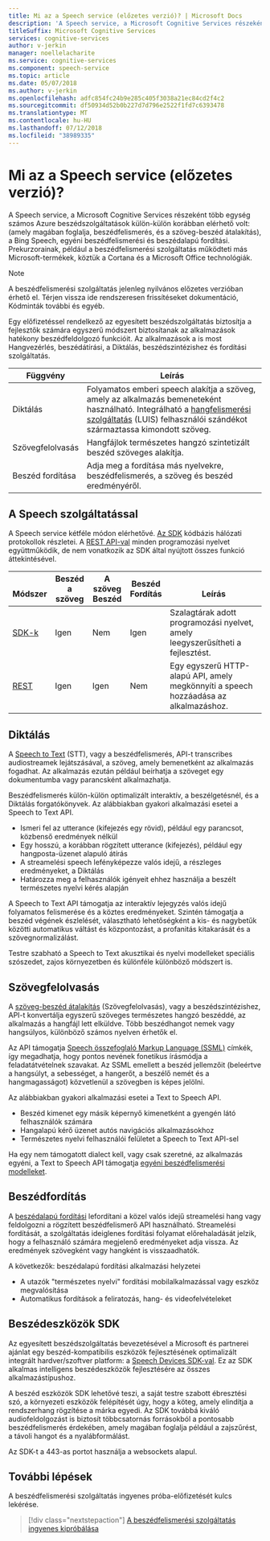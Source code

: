 ```yaml
---
title: Mi az a Speech service (előzetes verzió)? | Microsoft Docs
description: 'A Speech service, a Microsoft Cognitive Services részeként több egység számos Azure beszédszolgáltatások külön-külön korábban elérhető volt: (amely magában foglalja, beszédfelismerés, és a szöveg-beszéd átalakítás), a Bing Speech, egyéni beszédfelismerési és beszédalapú fordítási.'
titleSuffix: Microsoft Cognitive Services
services: cognitive-services
author: v-jerkin
manager: noellelacharite
ms.service: cognitive-services
ms.component: speech-service
ms.topic: article
ms.date: 05/07/2018
ms.author: v-jerkin
ms.openlocfilehash: adfc854fc24b9e285c405f3038a21ec84cd2f4c2
ms.sourcegitcommit: df50934d52b0b227d7d796e2522f1fd7c6393478
ms.translationtype: MT
ms.contentlocale: hu-HU
ms.lasthandoff: 07/12/2018
ms.locfileid: "38989335"
---
```

# <a name="what-is-the-speech-service-preview"></a>Mi az a Speech service (előzetes verzió)?

A Speech service, a Microsoft Cognitive Services részeként több egység számos Azure beszédszolgáltatások külön-külön korábban elérhető volt: (amely magában foglalja, beszédfelismerés, és a szöveg-beszéd átalakítás), a Bing Speech, egyéni beszédfelismerési és beszédalapú fordítási. Prekurzorainak, például a beszédfelismerési szolgáltatás működteti más Microsoft-termékek, köztük a Cortana és a Microsoft Office technológiák.

> [!NOTE]
> A beszédfelismerési szolgáltatás jelenleg nyilvános előzetes verzióban érhető el. Térjen vissza ide rendszeresen frissítéseket dokumentáció, Kódminták további és egyéb.

Egy előfizetéssel rendelkező az egyesített beszédszolgáltatás biztosítja a fejlesztők számára egyszerű módszert biztosítanak az alkalmazások hatékony beszédfeldolgozó funkcióit. Az alkalmazások a is most Hangvezérlés, beszédátírási, a Diktálás, beszédszintézishez és fordítási szolgáltatás.

|Függvény|Leírás|
|-|-|
|Diktálás|Folyamatos emberi speech alakítja a szöveg, amely az alkalmazás bemeneteként használható. Integrálható a [hangfelismerési szolgáltatás](https://docs.microsoft.com/azure/cognitive-services/luis/) (LUIS) felhasználói szándékot származtassa kimondott szöveg.|
|Szövegfelolvasás|Hangfájlok természetes hangzó szintetizált beszéd szöveges alakítja.|
|Beszéd&nbsp;fordítása|Adja meg a fordítása más nyelvekre, beszédfelismerés, a szöveg és beszéd eredményéről.|

## <a name="using-the-speech-service"></a>A Speech szolgáltatással

A Speech service kétféle módon elérhetővé. [Az SDK](speech-sdk.md) kódbázis hálózati protokollok részletei. A [REST API-val](rest-apis.md) minden programozási nyelvet együttműködik, de nem vonatkozik az SDK által nyújtott összes funkció áttekintésével.

|<br>Módszer|Beszéd<br>a szöveg|A szöveg<br>Beszéd|Beszéd<br>Fordítás|<br>Leírás|
|-|-|-|-|-|
|[SDK-k](speech-sdk.md)|Igen|Nem|Igen|Szalagtárak adott programozási nyelvet, amely leegyszerűsítheti a fejlesztést.|
|[REST](rest-apis.md)|Igen|Igen|Nem|Egy egyszerű HTTP-alapú API, amely megkönnyíti a speech hozzáadása az alkalmazáshoz.|

## <a name="speech-to-text"></a>Diktálás

A [Speech to Text](speech-to-text.md) (STT), vagy a beszédfelismerés, API-t transcribes audiostreamek lejátszásával, a szöveg, amely bemenetként az alkalmazás fogadhat. Az alkalmazás ezután például beírhatja a szöveget egy dokumentumba vagy parancsként alkalmazhatja.

Beszédfelismerés külön-külön optimalizált interaktív, a beszélgetésnél, és a Diktálás forgatókönyvek. Az alábbiakban gyakori alkalmazási esetei a Speech to Text API. 

* Ismeri fel az utterance (kifejezés egy rövid), például egy parancsot, közbenső eredmények nélkül
* Egy hosszú, a korábban rögzített utterance (kifejezés), például egy hangposta-üzenet alapuló átírás
* A streamelési speech lefényképezze valós idejű, a részleges eredményeket, a Diktálás
* Határozza meg a felhasználók igényeit ehhez használja a beszélt természetes nyelvi kérés alapján

A Speech to Text API támogatja az interaktív lejegyzés valós idejű folyamatos felismerése és a köztes eredményeket. Szintén támogatja a beszéd végének észlelését, választható lehetőségként a kis- és nagybetűk közötti automatikus váltást és központozást, a profanitás kitakarását és a szövegnormalizálást.

Testre szabható a Speech to Text akusztikai és nyelvi modelleket speciális szószedet, zajos környezetben és különféle különböző módszert is.

## <a name="text-to-speech"></a>Szövegfelolvasás

A [szöveg-beszéd átalakítás](text-to-speech.md) (Szövegfelolvasás), vagy a beszédszintézishez, API-t konvertálja egyszerű szöveges természetes hangzó beszéddé, az alkalmazás a hangfájl lett elküldve. Több beszédhangot nemek vagy hangsúlyos, különböző számos nyelven érhetők el.

Az API támogatja [Speech összefoglaló Markup Language (SSML)](speech-synthesis-markup.md) címkék, így megadhatja, hogy pontos nevének fonetikus írásmódja a feladatátvételnek szavakat. Az SSML emellett a beszéd jellemzőit (beleértve a hangsúlyt, a sebességet, a hangerőt, a beszélő nemét és a hangmagasságot) közvetlenül a szövegben is képes jelölni.

Az alábbiakban gyakori alkalmazási esetei a Text to Speech API.

* Beszéd kimenet egy másik képernyő kimenetként a gyengén látó felhasználók számára
* Hangalapú kérő üzenet autós navigációs alkalmazásokhoz
* Természetes nyelvi felhasználói felületet a Speech to Text API-sel

Ha egy nem támogatott dialect kell, vagy csak szeretné, az alkalmazás egyéni, a Text to Speech API támogatja [egyéni beszédfelismerési modelleket](how-to-customize-voice-font.md).

## <a name="speech-translation"></a>Beszédfordítás

A [beszédalapú fordítási](speech-translation.md) lefordítani a közel valós idejű streamelési hang vagy feldolgozni a rögzített beszédfelismerő API használható. Streamelési fordítását, a szolgáltatás ideiglenes fordítási folyamat előrehaladását jelzik, hogy a felhasználó számára megjelenő eredményeket adja vissza. Az eredmények szövegként vagy hangként is visszaadhatók.

A következők: beszédalapú fordítási alkalmazási helyzetei

* A utazók "természetes nyelvi" fordítási mobilalkalmazással vagy eszköz megvalósítása 
* Automatikus fordítások a feliratozás, hang- és videofelvételeket

## <a name="speech-devices-sdk"></a>Beszédeszközök SDK

Az egyesített beszédszolgáltatás bevezetésével a Microsoft és partnerei ajánlat egy beszéd-kompatibilis eszközök fejlesztésének optimalizált integrált hardver/szoftver platform: a [Speech Devices SDK-val](speech-devices-sdk.md). Ez az SDK alkalmas intelligens beszédeszközök fejlesztésére az összes alkalmazástípushoz.

A beszéd eszközök SDK lehetővé teszi, a saját testre szabott ébresztési szó, a környezeti eszközök felépítését úgy, hogy a köteg, amely elindítja a rendszerhang rögzítése a márka egyedi. Az SDK továbbá kiváló audiofeldolgozást is biztosít többcsatornás forrásokból a pontosabb beszédfelismerés érdekében, amely magában foglalja például a zajszűrést, a távoli hangot és a nyalábformálást.

Az SDK-t a 443-as portot használja a websockets alapul.

## <a name="next-steps"></a>További lépések

A beszédfelismerési szolgáltatás ingyenes próba-előfizetését kulcs lekérése.

> [!div class="nextstepaction"]
> [A beszédfelismerési szolgáltatás ingyenes kipróbálása](get-started.md)
